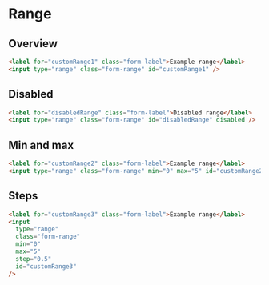 # Range

## Overview

```html
<label for="customRange1" class="form-label">Example range</label>
<input type="range" class="form-range" id="customRange1" />
```

## Disabled

```html
<label for="disabledRange" class="form-label">Disabled range</label>
<input type="range" class="form-range" id="disabledRange" disabled />
```

## Min and max

```html
<label for="customRange2" class="form-label">Example range</label>
<input type="range" class="form-range" min="0" max="5" id="customRange2" />
```

## Steps

```html
<label for="customRange3" class="form-label">Example range</label>
<input
  type="range"
  class="form-range"
  min="0"
  max="5"
  step="0.5"
  id="customRange3"
/>
```
